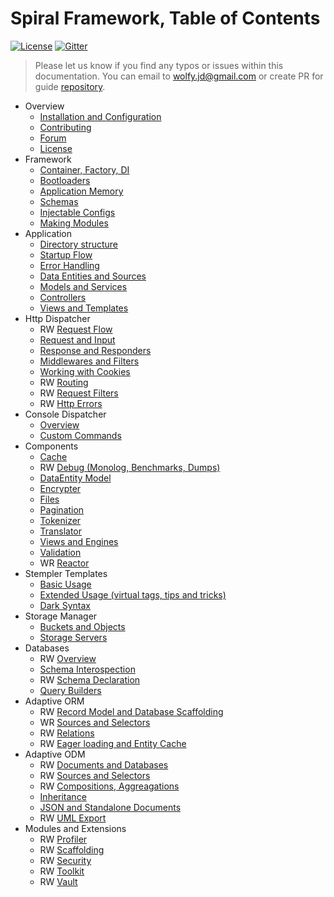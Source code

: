 # Spiral Framework, Table of Contents
[![License](https://poser.pugx.org/spiral/framework/license)](https://packagist.org/packages/spiral/framework) 
[![Gitter](https://badges.gitter.im/Join_Chat.svg)](https://gitter.im/spiral/hotline)

> Please let us know if you find any typos or issues within this documentation. You can email to [wolfy.jd@gmail.com](mailto:wolfy.jd@gmail.com) or create PR for guide [repository](https://github.com/spiral/guide).

* Overview
    * [Installation and Configuration](installation.md)
    * [Contributing](contributing.md)
    * [Forum](https://groups.google.com/forum/#!forum/spiral-framework)
    * [License](license.md)
* Framework
    * [Container, Factory, DI](framework/container.md)
    * [Bootloaders](framework/bootloaders.md)
    * [Application Memory](framework/memory.md)
    * [Schemas](framework/schemas.md)
    * [Injectable Configs](framework/configs.md)
    * [Making Modules](framework/modules.md)
* Application
    * [Directory structure](application/directories.md)
    * [Startup Flow](application/startup.md)
    * [Error Handling](application/errors.md)
    * [Data Entities and Sources](application/entities.md)
    * [Models and Services](application/services.md)
    * [Controllers](application/controllers.md)
    * [Views and Templates](application/views.md)
* Http Dispatcher
    * RW [Request Flow](http/flow.md)
    * [Request and Input](http/request.md)
    * [Response and Responders](http/response.md)
    * [Middlewares and Filters](http/middlewares.md)
    * [Working with Cookies](http/cookies.md)
    * RW [Routing](http/routing.md)
    * RW [Request Filters](http/filters.md)
    * RW [Http Errors](http/errors.md)
* Console Dispatcher
    * [Overview](console/commands.md)
    * [Custom Commands](console/scaffolding.md)
* Components
    * [Cache](components/cache.md)
    * RW [Debug (Monolog, Benchmarks, Dumps)](components/debug.md)
    * [DataEntity Model](components/entity.md)
    * [Encrypter](components/encrypter.md)
    * [Files](components/files.md)
    * [Pagination](components/pagination.md)
    * [Tokenizer](components/tokenizer.md)
    * [Translator](components/translator.md)
    * [Views and Engines](components/views.md)
    * [Validation](components/validation.md)
    * WR [Reactor](components/reactor.md)
* Stempler Templates
    * [Basic Usage](stempler/basics.md)
    * [Extended Usage (virtual tags, tips and tricks)](stempler/expert.md)
    * [Dark Syntax](stempler/dark.md)
* Storage Manager
    * [Buckets and Objects](storage/overview.md)
    * [Storage Servers](storage/servers.md)
* Databases
    * RW [Overview](database/overview.md)
    * [Schema Interospection](database/introspection.md)
    * RW [Schema Declaration](database/declaration.md)
    * [Query Builders](database/builders.md)
* Adaptive ORM
    * RW [Record Model and Database Scaffolding](orm/basics.md)
    * WR [Sources and Selectors](orm/sources.md)
    * RW [Relations](orm/relations.md)
    * RW [Eager loading and Entity Cache](orm/loading.md)
* Adaptive ODM
    * RW [Documents and Databases](odm/basics.md)
    * RW [Sources and Selectors](orm/sources.md)
    * RW [Compositions, Aggreagations](odm/oop.md)
    * [Inheritance](odm/inheritance.md)
    * [JSON and Standalone Documents](odm/standalone.md)
    * RW [UML Export](odm/uml.md)
* Modules and Extensions
    * RW [Profiler](modules/profiler.md)
    * RW [Scaffolding](modules/scaffolding.md)
    * RW [Security](modules/security.md)
    * RW [Toolkit](modules/toolkit.md)
    * RW [Vault](modules/vault.md)
